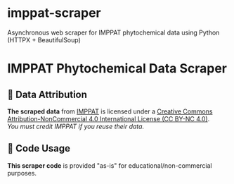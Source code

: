 # imppat-scraper
Asynchronous web scraper for IMPPAT phytochemical data using Python (HTTPX + BeautifulSoup)

# IMPPAT Phytochemical Data Scraper

## 📜 Data Attribution  

**The scraped data** from [IMPPAT](https://cb.imsc.res.in/imppat/) is licensed under a [Creative Commons Attribution-NonCommercial 4.0 International License (CC BY-NC 4.0)](https://creativecommons.org/licenses/by-nc/4.0/).  
*You must credit IMPPAT if you reuse their data.*

## 🚀 Code Usage  

**This scraper code** is provided "as-is" for educational/non-commercial purposes.  

 
